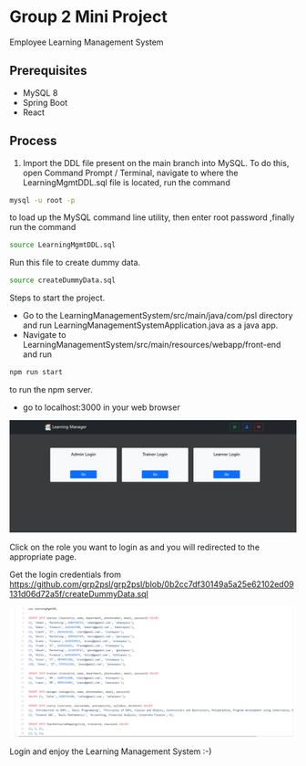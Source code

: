 # Group 2 Mini Project

Employee Learning Management System

## Prerequisites

- MySQL 8
- Spring Boot
- React

## Process

1. Import the DDL file present on the main branch into MySQL. To do this, open Command Prompt / Terminal, navigate to where the LearningMgmtDDL.sql file is located, run the command 

```bash
mysql -u root -p
```

to load up the MySQL command line utility, then enter root password ,finally run the command 

```bash
source LearningMgmtDDL.sql
```

Run this file to create dummy data.
```bash
source createDummyData.sql
```

Steps to start the project.
- Go to the LearningManagementSystem/src/main/java/com/psl directory and run LearningManagementSystemApplication.java as a java app.
- Navigate to LearningManagementSystem/src/main/resources/webapp/front-end and run
```bash
npm run start
```
to run the npm server.
- go to localhost:3000 in your web browser

![login page](https://github.com/grp2psl/grp2psl/blob/0b2cc7df30149a5a25e62102ed09131d06d72a5f/login%20.png)

Click on the role you want to login as and you will redirected to the appropriate page.

Get the login credentials from https://github.com/grp2psl/grp2psl/blob/0b2cc7df30149a5a25e62102ed09131d06d72a5f/createDummyData.sql

![login credentials](https://github.com/grp2psl/grp2psl/blob/ea691626e33b0485c7258973c6f427b361f70585/credentials.png)

Login and enjoy the Learning Management System :-)
